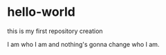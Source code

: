 # hello-world
this is my first repository creation

I am who I am and nothing's gonna change who I am.

